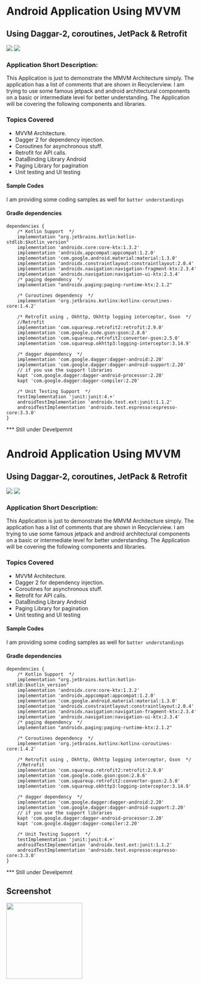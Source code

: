 # Android Application Using MVVM

## Using Daggar-2, coroutines, JetPack & Retrofit
![](https://img.shields.io/badge/android-Kotlin-yellowgreen) ![](https://img.shields.io/badge/Dependency%20Injection%20-Dagger-blue)

### Application Short Description:
 This Application is just to demonstrate the MMVM Architecture simply. The application has a list of comments that are shown in Recyclerview. I am trying to use some famous jetpack and android architectural components on a basic or intermediate level for better understanding. 
The Application will be covering the following components and libraries.

### Topics Covered
- MVVM Architecture.
- Dagger 2 for dependency injection.
- Coroutines for asynchronous stuff.
- Retrofit for API calls.
- DataBinding Library Android
- Paging Library for pagination
- Unit testing and UI testing

#### Sample Codes
I am providing some coding samples as well for  `batter understandings`

#### Gradle dependencies
	dependencies {
		/* Kotlin Support  */
		implementation "org.jetbrains.kotlin:kotlin-stdlib:$kotlin_version"
		implementation 'androidx.core:core-ktx:1.3.2'
		implementation 'androidx.appcompat:appcompat:1.2.0'
		implementation 'com.google.android.material:material:1.3.0'
		implementation 'androidx.constraintlayout:constraintlayout:2.0.4'
		implementation 'androidx.navigation:navigation-fragment-ktx:2.3.4'
		implementation 'androidx.navigation:navigation-ui-ktx:2.3.4'
		/* paging dependency  */
		implementation "androidx.paging:paging-runtime-ktx:2.1.2"

		/* Coroutines dependency  */
		implementation 'org.jetbrains.kotlinx:kotlinx-coroutines-core:1.4.2'

		/* Retrofit using , Okhttp, Okhttp logging interceptor, Gson  */
		//Retrofit
		implementation 'com.squareup.retrofit2:retrofit:2.9.0'
		implementation 'com.google.code.gson:gson:2.8.6'
		implementation 'com.squareup.retrofit2:converter-gson:2.5.0'
		implementation 'com.squareup.okhttp3:logging-interceptor:3.14.9'

		/* dagger dependency  */
		implementation 'com.google.dagger:dagger-android:2.20'
		implementation 'com.google.dagger:dagger-android-support:2.20'
		// if you use the support libraries
		kapt 'com.google.dagger:dagger-android-processor:2.20'
		kapt 'com.google.dagger:dagger-compiler:2.20'

		/* Unit Testing Support  */
		testImplementation 'junit:junit:4.+'
		androidTestImplementation 'androidx.test.ext:junit:1.1.2'
		androidTestImplementation 'androidx.test.espresso:espresso-core:3.3.0'
	}

*** Still under Develpemnt
    


# Android Application Using MVVM

## Using Daggar-2, coroutines, JetPack & Retrofit
![](https://img.shields.io/badge/android-Kotlin-yellowgreen) ![](https://img.shields.io/badge/Dependency%20Injection%20-Dagger-blue)

### Application Short Description:
 This Application is just to demonstrate the MMVM Architecture simply. The application has a list of comments that are shown in Recyclerview. I am trying to use some famous jetpack and android architectural components on a basic or intermediate level for better understanding. 
The Application will be covering the following components and libraries.

### Topics Covered
- MVVM Architecture.
- Dagger 2 for dependency injection.
- Coroutines for asynchronous stuff.
- Retrofit for API calls.
- DataBinding Library Android
- Paging Library for pagination
- Unit testing and UI testing

#### Sample Codes
I am providing some coding samples as well for  `batter understandings`

#### Gradle dependencies
	dependencies {
		/* Kotlin Support  */
		implementation "org.jetbrains.kotlin:kotlin-stdlib:$kotlin_version"
		implementation 'androidx.core:core-ktx:1.3.2'
		implementation 'androidx.appcompat:appcompat:1.2.0'
		implementation 'com.google.android.material:material:1.3.0'
		implementation 'androidx.constraintlayout:constraintlayout:2.0.4'
		implementation 'androidx.navigation:navigation-fragment-ktx:2.3.4'
		implementation 'androidx.navigation:navigation-ui-ktx:2.3.4'
		/* paging dependency  */
		implementation "androidx.paging:paging-runtime-ktx:2.1.2"

		/* Coroutines dependency  */
		implementation 'org.jetbrains.kotlinx:kotlinx-coroutines-core:1.4.2'

		/* Retrofit using , Okhttp, Okhttp logging interceptor, Gson  */
		//Retrofit
		implementation 'com.squareup.retrofit2:retrofit:2.9.0'
		implementation 'com.google.code.gson:gson:2.8.6'
		implementation 'com.squareup.retrofit2:converter-gson:2.5.0'
		implementation 'com.squareup.okhttp3:logging-interceptor:3.14.9'

		/* dagger dependency  */
		implementation 'com.google.dagger:dagger-android:2.20'
		implementation 'com.google.dagger:dagger-android-support:2.20'
		// if you use the support libraries
		kapt 'com.google.dagger:dagger-android-processor:2.20'
		kapt 'com.google.dagger:dagger-compiler:2.20'

		/* Unit Testing Support  */
		testImplementation 'junit:junit:4.+'
		androidTestImplementation 'androidx.test.ext:junit:1.1.2'
		androidTestImplementation 'androidx.test.espresso:espresso-core:3.3.0'
	}

*** Still under Develpemnt
    


## Screenshot
<img src="https://github.com/intsab/Daggar2Demo/blob/main/screenshots/screenshot.png" width="200" />


